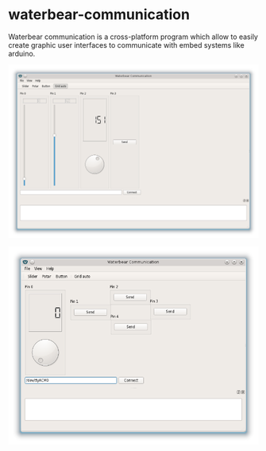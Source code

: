 waterbear-communication
=======================

Waterbear communication is a cross-platform program which allow to easily create graphic user interfaces to communicate with embed systems like arduino.

![Alt text](/screenshot/1.png)

![Alt text](/screenshot/2.png)

